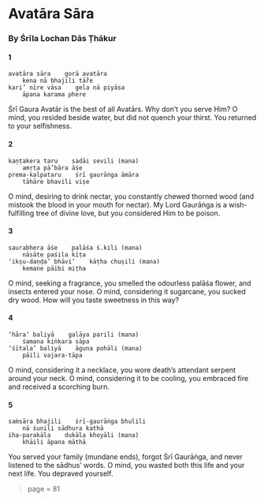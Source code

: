 # Avatāra Sāra

### By Śrīla Lochan Dās Ṭhākur

#### 1

    avatāra sāra    gorā avatāra
        kena nā bhajili tā̐re
    kari’ nīre vāsa    gela nā piyāsa
        āpana karama phere

Śrī Gaura Avatār is the best of all Avatārs. Why don’t you serve Him? O mind, you resided beside water, but did not quench your thirst. You returned to your selfishness.

#### 2

    kaṇṭakera taru    sadāi sevili (mana)
        amṛta pā’bāra āśe
    prema-kalpataru    śrī gaurāṅga āmāra
        tāhāre bhavili viṣe

O mind, desiring to drink nectar, you constantly chewed thorned wood (and mistook the blood in your mouth for nectar). My Lord Gaurāṅga is a wish-fulfilling tree of divine love, but you considered Him to be poison.

#### 3

    saurabhera āśe    palāśa ś.kili (mana)
        nāsāte paśila kīṭa
    ‘ikṣu-daṇḍa’ bhāvi’    kāṭha chuṣili (mana)
        kemane pāibi miṭha

O mind, seeking a fragrance, you smelled the odourless palāśa flower, and insects entered your nose. O mind, considering it sugarcane, you sucked dry wood. How will you taste sweetness in this way?

#### 4

    ‘hāra’ baliyā    galāya parili (mana)
        śamana kiṅkara sāpa
    ‘śītala’ baliyā    āguna pohāli (mana)
        pāili vajara-tāpa

O mind, considering it a necklace, you wore death’s attendant serpent around your neck. O mind, considering it to be cooling, you embraced fire and received a scorching burn.

#### 5

    saṁsāra bhajili    śrī-gaurāṅga bhulili
        nā śunili sādhura kathā
    iha-parakāla    dukāla khoyāli (mana)
        khāili āpana māthā

You served your family (mundane ends), forgot Śrī Gaurāṅga, and never listened to the sādhus’ words. O mind, you wasted both this life and your next life. You depraved yourself.


> page = 81
